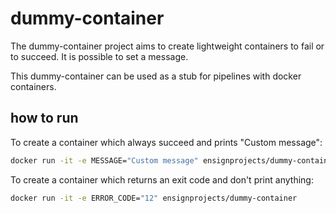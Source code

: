 # dummy-container
The dummy-container project aims to create lightweight containers to fail or to succeed. It is possible to set a message.

This dummy-container can be used as a stub for pipelines with docker containers.

## how to run

To create a container which always succeed and prints "Custom message":

```bash
docker run -it -e MESSAGE="Custom message" ensignprojects/dummy-container
```

To create a container which returns an exit code and don't print anything:

```bash
docker run -it -e ERROR_CODE="12" ensignprojects/dummy-container
```



